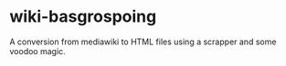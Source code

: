 # wiki-basgrospoing

A conversion from mediawiki to HTML files using a scrapper and some voodoo magic. 
